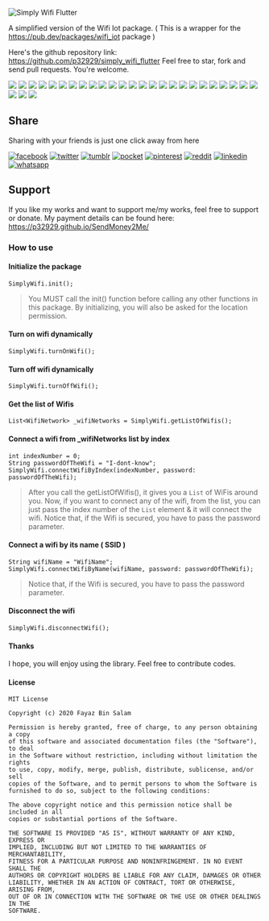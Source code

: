 ![Simply Wifi Flutter](https://www.flaticon.com/svg/vstatic/svg/929/929464.svg)

A simplified version of the Wifi Iot package.
( This is a wrapper for the https://pub.dev/packages/wifi_iot package )

Here's the github repository link: https://github.com/p32929/simply_wifi_flutter
Feel free to star, fork and send pull requests. You're welcome.

[![](https://badgen.net/github/release/p32929/simply_wifi_flutter)]() [![](https://badgen.net/github/release/p32929/simply_wifi_flutter/stable)]() [![](https://badgen.net/github/tag/p32929/simply_wifi_flutter)]() [![](https://badgen.net/github/watchers/p32929/simply_wifi_flutter)]() [![](https://badgen.net/github/checks/p32929/simply_wifi_flutter)]() [![](https://badgen.net/github/status/p32929/simply_wifi_flutter)]() [![](https://badgen.net/github/stars/p32929/simply_wifi_flutter)]() [![](https://badgen.net/github/forks/p32929/simply_wifi_flutter)]() [![](https://badgen.net/github/issues/p32929/simply_wifi_flutter)]() [![](https://badgen.net/github/open-issues/p32929/simply_wifi_flutter)]() [![](https://badgen.net/github/closed-issues/p32929/simply_wifi_flutter)]() [![](https://badgen.net/github/label-issues/p32929/simply_wifi_flutter/help-wanted/open)]() [![](https://badgen.net/github/prs/p32929/simply_wifi_flutter)]() [![](https://badgen.net/github/open-prs/p32929/simply_wifi_flutter)]() [![](https://badgen.net/github/closed-prs/p32929/simply_wifi_flutter)]() [![](https://badgen.net/github/merged-prs/p32929/simply_wifi_flutter)]() [![](https://badgen.net/github/commits/p32929/simply_wifi_flutter)]() [![](https://badgen.net/github/last-commit/p32929/simply_wifi_flutter)]() [![](https://badgen.net/github/branches/p32929/simply_wifi_flutter)]() [![](https://badgen.net/github/releases/p32929/simply_wifi_flutter)]() [![](https://badgen.net/github/tags/p32929/simply_wifi_flutter)]() [![](https://badgen.net/github/license/p32929/simply_wifi_flutter)]() [![](https://badgen.net/github/contributors/p32929/simply_wifi_flutter)]() [![](https://badgen.net/github/dependents-pkg/p32929/simply_wifi_flutter)]() [![](https://badgen.net/pub/v/simply_wifi)]() [![](https://badgen.net/pub/likes/simply_wifi)]() [![](https://badgen.net/pub/sdk-version/simply_wifi)]() [![](https://badgen.net/pub/flutter-platform/simply_wifi)]()

## Share

Sharing with your friends is just one click away from here

[![facebook](https://image.flaticon.com/icons/png/32/124/124010.png)](https://www.facebook.com/sharer/sharer.php?u=https://github.com/p32929/simply_wifi_flutter)
[![twitter](https://image.flaticon.com/icons/png/32/124/124021.png)](https://twitter.com/intent/tweet?source=https://github.com/p32929/simply_wifi_flutter)
[![tumblr](https://image.flaticon.com/icons/png/32/124/124012.png)](https://www.tumblr.com/share?v=3&u=https://github.com/p32929/simply_wifi_flutter)
[![pocket](https://image.flaticon.com/icons/png/32/732/732238.png)](https://getpocket.com/save?url=https://github.com/p32929/simply_wifi_flutter)
[![pinterest](https://image.flaticon.com/icons/png/32/124/124039.png)](https://pinterest.com/pin/create/button/?url=https://github.com/p32929/simply_wifi_flutter)
[![reddit](https://image.flaticon.com/icons/png/32/2111/2111589.png)](https://www.reddit.com/submit?url=https://github.com/p32929/simply_wifi_flutter)
[![linkedin](https://image.flaticon.com/icons/png/32/1409/1409945.png)](https://www.linkedin.com/shareArticle?mini=true&url=https://github.com/p32929/simply_wifi_flutter)
[![whatsapp](https://image.flaticon.com/icons/png/32/733/733585.png)](https://api.whatsapp.com/send?text=https://github.com/p32929/simply_wifi_flutter)

## Support

If you like my works and want to support me/my works, feel free to support or donate. My payment details can be found here: https://p32929.github.io/SendMoney2Me/

### How to use

#### Initialize the package

`SimplyWifi.init();`

> You MUST call the init() function before calling any other functions in this package. By initializing, you will also be asked for the location permission.

#### Turn on wifi dynamically

`SimplyWifi.turnOnWifi();`

#### Turn off wifi dynamically

`SimplyWifi.turnOffWifi();`

#### Get the list of Wifis

`List<WifiNetwork> _wifiNetworks = SimplyWifi.getListOfWifis();`

#### Connect a wifi from \_wifiNetworks list by index

```
int indexNumber = 0;
String passwordOfTheWifi = "I-dont-know";
SimplyWifi.connectWifiByIndex(indexNumber, password: passwordOfTheWifi);
```

> After you call the getListOfWifis(), it gives you a `List` of WiFis around you. Now, if you want to connect any of the wifi, from the list, you can just pass the index number of the `List` element & it will connect the wifi.
> Notice that, if the Wifi is secured, you have to pass the password parameter.

#### Connect a wifi by its name ( SSID )

```
String wifiName = "WifiName";
SimplyWifi.connectWifiByName(wifiName, password: passwordOfTheWifi);
```

> Notice that, if the Wifi is secured, you have to pass the password parameter.

#### Disconnect the wifi

`SimplyWifi.disconnectWifi();`

#### Thanks

I hope, you will enjoy using the library. Feel free to contribute codes.

#### License

```
MIT License

Copyright (c) 2020 Fayaz Bin Salam

Permission is hereby granted, free of charge, to any person obtaining a copy
of this software and associated documentation files (the "Software"), to deal
in the Software without restriction, including without limitation the rights
to use, copy, modify, merge, publish, distribute, sublicense, and/or sell
copies of the Software, and to permit persons to whom the Software is
furnished to do so, subject to the following conditions:

The above copyright notice and this permission notice shall be included in all
copies or substantial portions of the Software.

THE SOFTWARE IS PROVIDED "AS IS", WITHOUT WARRANTY OF ANY KIND, EXPRESS OR
IMPLIED, INCLUDING BUT NOT LIMITED TO THE WARRANTIES OF MERCHANTABILITY,
FITNESS FOR A PARTICULAR PURPOSE AND NONINFRINGEMENT. IN NO EVENT SHALL THE
AUTHORS OR COPYRIGHT HOLDERS BE LIABLE FOR ANY CLAIM, DAMAGES OR OTHER
LIABILITY, WHETHER IN AN ACTION OF CONTRACT, TORT OR OTHERWISE, ARISING FROM,
OUT OF OR IN CONNECTION WITH THE SOFTWARE OR THE USE OR OTHER DEALINGS IN THE
SOFTWARE.
```
